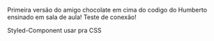 Primeira versão do amigo chocolate em cima do codigo do Humberto ensinado em sala de aula!
Teste de conexão!

Styled-Component usar pra CSS
